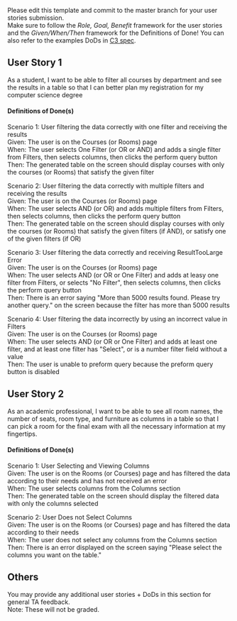 Please edit this template and commit to the master branch for your user stories submission.   
Make sure to follow the *Role, Goal, Benefit* framework for the user stories and the *Given/When/Then* framework for the Definitions of Done! You can also refer to the examples DoDs in [C3 spec](https://sites.google.com/view/ubc-cpsc310-21w2-intro-to-se/project/checkpoint-3).

## User Story 1
As a student, I want to be able to filter all courses by department and see the results in a table so that I can better plan my registration for my computer science degree

#### Definitions of Done(s)
Scenario 1: User filtering the data correctly with one filter and receiving the results
<br />Given: The user is on the Courses (or Rooms) page
<br />When: The user selects One Filter (or OR or AND) and adds a single filter from Filters, then selects columns, then clicks the perform query button
<br />Then: The generated table on the screen should display courses with only the courses (or Rooms) that satisfy the given filter

Scenario 2: User filtering the data correctly with multiple filters and receiving the results
<br />Given: The user is on the Courses (or Rooms) page
<br />When: The user selects AND (or OR) and adds multiple filters from Filters, then selects columns, then clicks the perform query button
<br />Then: The generated table on the screen should display courses with only the courses (or Rooms) that satisfy the given filters (if AND), or satisfy one of the given filters (if OR)

Scenario 3: User filtering the data correctly and receiving ResultTooLarge Error
<br />Given: The user is on the Courses (or Rooms) page
<br />When: The user selects AND (or OR or One Filter) and adds at leasy one filter from Filters, or selects "No Filter", then selects columns, then clicks the perform query button
<br />Then: There is an error saying "More than 5000 results found. Please try another query." on the screen because the filter has more than 5000 results

Scenario 4: User filtering the data incorrectly by using an incorrect value in Filters
<br />Given: The user is on the Courses (or Rooms) page
<br />When: The user selects AND (or OR or One Filter) and adds at least one filter, and at least one filter has "Select", or is a number filter field without a value
<br />Then: The user is unable to preform query because the preform query button is disabled


## User Story 2
As an academic professional, I want to be able to see all room names, the number of seats, room type, and furniture as columns in a table
so that I can pick a room for the final exam with all the necessary information at my fingertips.

#### Definitions of Done(s)
Scenario 1: User Selecting and Viewing Columns
<br />Given: The user is on the Rooms (or Courses) page and has filtered the data according to their needs and has not received an error
<br />When: The user selects columns from the Columns section
<br />Then: The generated table on the screen should display the filtered data with only the columns selected

Scenario 2: User Does not Select Columns
<br />Given: The user is on the Rooms (or Courses) page and has filtered the data according to their needs
<br />When: The user does not select any columns from the Columns section
<br />Then: There is an error displayed on the screen saying "Please select the columns you want on the table."

## Others
You may provide any additional user stories + DoDs in this section for general TA feedback.  
Note: These will not be graded.
